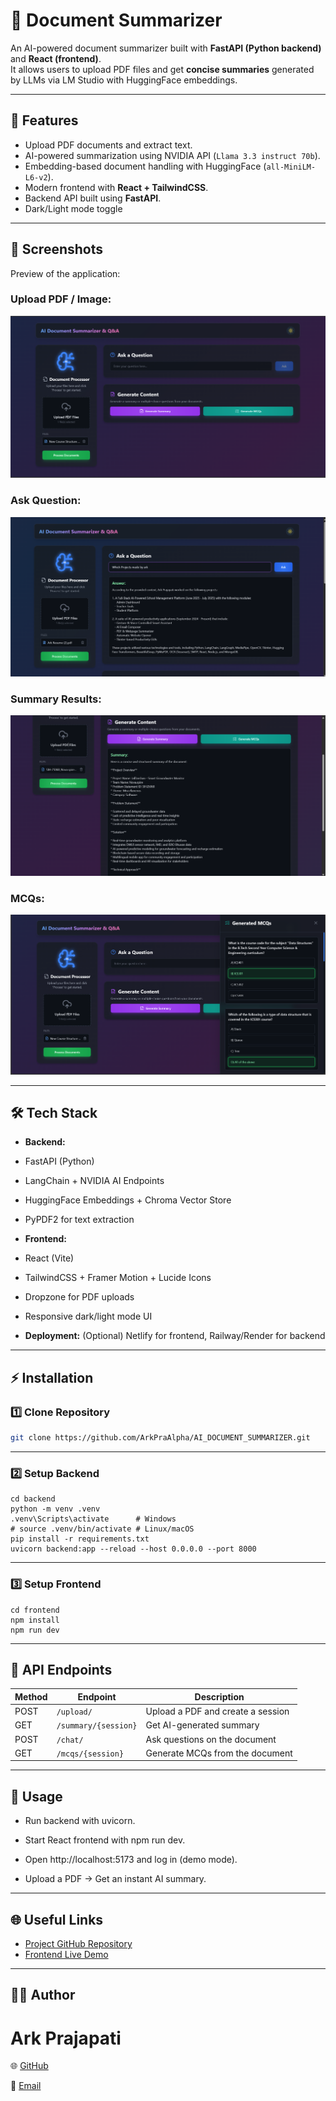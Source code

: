 
# 📄 Document Summarizer

An AI-powered document summarizer built with **FastAPI (Python backend)** and **React (frontend)**.  
It allows users to upload PDF files and get **concise summaries** generated by LLMs via LM Studio with HuggingFace embeddings.

---

## 🚀 Features
- Upload PDF documents and extract text.
- AI-powered summarization using NVIDIA API (`Llama 3.3 instruct 70b`).
- Embedding-based document handling with HuggingFace (`all-MiniLM-L6-v2`).
- Modern frontend with **React + TailwindCSS**.
- Backend API built using **FastAPI**.
- Dark/Light mode toggle  

---

## 📸 Screenshots

Preview of the application:

### Upload PDF / Image:
![Upload Interface](screenshots\Upload.png)

### Ask Question:
![Ask Question](screenshots\ask.png)

### Summary Results:
![Summary Results](screenshots\summary.png)

### MCQs:
![MCQs](screenshots\Mcqs.png)

---

## 🛠️ Tech Stack
- **Backend:**
- FastAPI (Python)
- LangChain + NVIDIA AI Endpoints
- HuggingFace Embeddings + Chroma Vector Store
- PyPDF2 for text extraction

- **Frontend:** 
- React (Vite)
- TailwindCSS + Framer Motion + Lucide Icons
- Dropzone for PDF uploads
- Responsive dark/light mode UI

- **Deployment:** (Optional) Netlify for frontend, Railway/Render for backend

---

## ⚡ Installation

### 1️⃣ Clone Repository
```bash
git clone https://github.com/ArkPraAlpha/AI_DOCUMENT_SUMMARIZER.git
```
---

### 2️⃣ Setup Backend
```terminal
cd backend
python -m venv .venv
.venv\Scripts\activate      # Windows
# source .venv/bin/activate # Linux/macOS
pip install -r requirements.txt
uvicorn backend:app --reload --host 0.0.0.0 --port 8000
```
---

### 3️⃣ Setup Frontend
```terminal
cd frontend
npm install
npm run dev
```
---
## 📡 API Endpoints

| Method | Endpoint             | Description                       |
| ------ | -------------------- | --------------------------------- |
| POST   | `/upload/`           | Upload a PDF and create a session |
| GET    | `/summary/{session}` | Get AI-generated summary          |
| POST   | `/chat/`             | Ask questions on the document     |
| GET    | `/mcqs/{session}`    | Generate MCQs from the document   |

--- 
## 🎯 Usage

- Run backend with uvicorn.

- Start React frontend with npm run dev.

- Open http://localhost:5173 and log in (demo mode).

- Upload a PDF → Get an instant AI summary.
--- 

## 🌐 Useful Links
- [Project GitHub Repository](https://github.com/ArkPraAlpha/Document_Summarizer)
- [Frontend Live Demo](https://your-app-link.netlify.app)
---

## 👨‍💻 Author

# Ark Prajapati

🌐 [GitHub](https://github.com/ArkPraAlpha)

📧 [Email](prajapati2408ark@gmail.com)